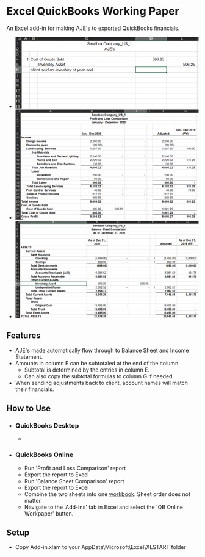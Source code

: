 # Excel QuickBooks Working Paper

An Excel add-in for making AJE's to exported QuickBooks financials.

- ![](images\aje.png)
- ![](images\p&l.png)
- ![](images\bs.png)

## Features
- AJE's made automatically flow through to Balance Sheet and Income Statement.
- Amounts in column F can be subtotaled at the end of the column.
  - Subtotal is determined by the entries in column E.
  - Can also copy the subtotal formulas to column G if needed.
- When sending adjustments back to client, account names will match their financials.

## How to Use
- ### QuickBooks Desktop
  - 
- ### QuickBooks Online
  - Run 'Profit and Loss Comparison' report
  - Export the report to Excel
  - Run 'Balance Sheet Comparison' report
  - Export the report to Excel
  - Combine the two sheets into one [workbook](sample-files\qb-online-before.xlsx). Sheet order does not matter.
  - Navigate to the 'Add-Ins' tab in Excel and select the 'QB Online Workpaper' button.


## Setup
- Copy Add-in.xlam to your AppData\Microsoft\Excel\XLSTART folder